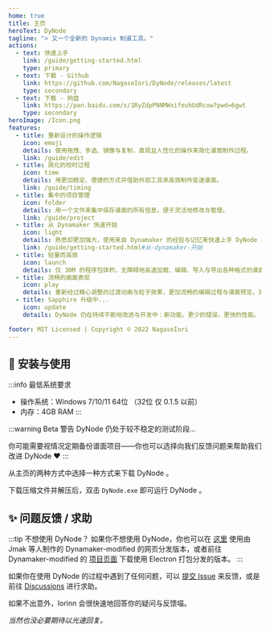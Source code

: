 ```yaml
---
home: true
title: 主页
heroText: DyNode
tagline: "> 又一个全新的 Dynamix 制谱工具。"
actions:
  - text: 快速上手
    link: /guide/getting-started.html
    type: primary
  - text: 下载 - Github
    link: https://github.com/NagaseIori/DyNode/releases/latest
    type: secondary
  - text: 下载 - 网盘
    link: https://pan.baidu.com/s/1RyZdpPNNMWxifeuhUdRcow?pwd=6gwt
    type: secondary
heroImage: /Icon.png
features:
  - title: 重新设计的操作逻辑
    icon: emoji
    details: 使用拖拽、多选、镜像与复制，直观且人性化的操作来简化谱面制作过程。 
    link: /guide/edit
  - title: 简化的校时过程
    icon: time
    details: 用更加稳定、便捷的方式并借助外部工具来高效制作变速谱面。
    link: /guide/timing
  - title: 集中的项目管理
    icon: folder
    details: 用一个文件来集中保存谱面的所有信息，便于灵活地修改与管理。
    link: /guide/project
  - title: 从 Dynamaker 快速开始
    icon: light
    details: 熟悉却更加强大，使用来自 Dynamaker 的经验与记忆来快速上手 DyNode 。
    link: /guide/getting-started.html#从-dynamaker-开始
  - title: 轻量而高效
    icon: launch
    details: 仅 30M 的程序包体积，无障碍地高速加载、编辑、导入与导出各种格式的谱面。
  - title: 流畅的画面表现
    icon: play
    details: 重新经过精心调整的过渡动画与粒子效果，更加流畅的编辑过程与谱面预览，对高刷新率的更好支持。
  - title: Sapphire 升级中...
    icon: update
    details: DyNode 仍在持续不断地改进与开发中：新功能，更少的错误，更快的性能。

footer: MIT Licensed | Copyright © 2022 NagaseIori
---
```



## 🚀 安装与使用
:::info 最低系统要求
* 操作系统：Windows 7/10/11 64位 （32位 仅 0.1.5 以前）
* 内存：4GB RAM
:::

:::warning Beta 警告
DyNode 仍处于较不稳定的测试阶段...

你可能需要视情况定期备份谱面项目——你也可以选择向我们反馈问题来帮助我们改进 DyNode ♥
:::


从主页的两种方式中选择一种方式来下载 DyNode 。

下载压缩文件并解压后，双击 `DyNode.exe` 即可运行 DyNode 。

## ✨ 问题反馈 / 求助

:::tip 不想使用 DyNode？
如果你不想使用 DyNode，你也可以在 [这里](https://dym.iorinn.moe/app/src) 使用由 Jmak 等人制作的 Dynamaker-modified 的网页分发版本，或者前往 Dynamaker-modified 的 [项目页面](https://github.com/jmakxd/dynamaker-modified) 下载使用 Electron 打包分发的版本。
:::

如果你在使用 DyNode 的过程中遇到了任何问题，可以 [提交 Issue](https://github.com/NagaseIori/DyNode/issues/new) 来反馈，或是前往 [Discussions](https://github.com/NagaseIori/DyNode/discussions) 进行求助。

如果不出意外，$\text{Iorinn}$ 会很快速地回答你的疑问与反馈喵。

*当然也没必要期待以光速回复。*
